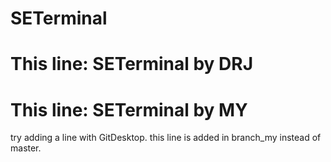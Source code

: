 # SETerminal
# This line: SETerminal by DRJ
# This line: SETerminal by MY
try adding a line with GitDesktop.
this line is added in branch_my instead of master.